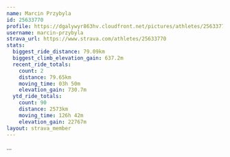 ```yaml
---
name: Marcin Przybyla
id: 25633770
profile: https://dgalywyr863hv.cloudfront.net/pictures/athletes/25633770/12947173/2/large.jpg
username: marcin-przybyla
strava_url: https://www.strava.com/athletes/25633770
stats:
  biggest_ride_distance: 79.09km
  biggest_climb_elevation_gain: 637.2m
  recent_ride_totals:
    count: 2
    distance: 79.65km
    moving_time: 03h 50m
    elevation_gain: 730.7m
  ytd_ride_totals:
    count: 90
    distance: 2573km
    moving_time: 126h 42m
    elevation_gain: 22767m
layout: strava_member
--- 
```

...
